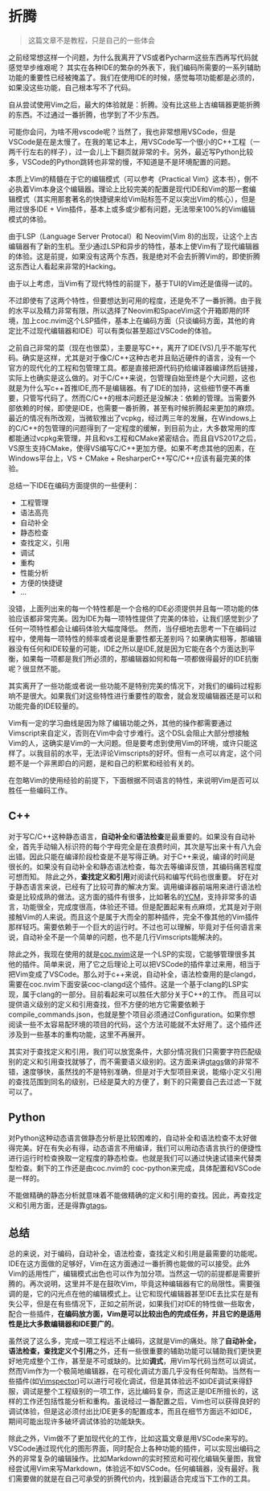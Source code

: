 # 折腾

> 这篇文章不是教程，只是自己的一些体会

之前经常想这样一个问题，为什么我离开了VS或者Pycharm这些东西再写代码就感觉举步维艰呢？ 其实在各种IDE的繁杂的外表下，我们编码所需要的一系列辅助功能的重要性已经被掩盖了。我们在使用IDE的时候，感觉每项功能都是必须的，如果没这些功能，自己根本写不了代码。

自从尝试使用Vim之后，最大的体验就是：折腾。没有比这些上古编辑器更能折腾的东西。不过通过一番折腾，也学到了不少东西。

可能你会问，为啥不用vscode呢？当然了，我也非常想用VSCode，但是VSCode是在是太慢了。在我的笔记本上，用VSCode写一个很小的C++工程（一两千行左右的样子），过一会儿上下翻页就非常的卡。另外，最近写Python比较多，VSCode的Python跳转也非常的慢，不知道是不是环境配置的问题。

本质上Vim的精髓在于它的编辑模式（可以参考《Practical Vim》这本书），倒不必执着Vim本身这个编辑器。理论上比较完美的配置是现代IDE和Vim的那一套编辑模式（其实用那套著名的快捷键来给Vim贴标签不足以突出Vim的核心），但是用过很多IDE + Vim插件，基本上或多或少都有问题，无法带来100%的Vim编辑模式的体验。

由于LSP（Language Server Protocal）和 Neovim(Vim 8)的出现，让这个上古编辑器有了新的生机。至少通过LSP和异步的特性，基本上使Vim有了现代编辑器的体验。这是前提，如果没有这两个东西，我是绝对不会去折腾Vim的，即使折腾这东西让人看起来非常的Hacking。

由于以上考虑，当Vim有了现代特性的前提下，基于TUI的Vim还是值得一试的。

不过即使有了这两个特性，但要想达到可用的程度，还是免不了一番折腾。由于我的水平以及精力非常有限，所以选择了Neovim和SpaceVim这个开箱即用的环境，加上coc.nvim这个LSP插件，基本上在编码方面（只谈编码方面，其他的肯定比不过现代编辑器和IDE）可以有类似甚至超过VSCode的体验。


之前自己非常的菜（现在也很菜），主要是写C++，离开了IDE(VS)几乎不能写代码。确实是这样，尤其是对于像C/C++这种古老并且贴近硬件的语言，没有一个官方的现代化的工程和包管理工具。都是直接把源代码扔给编译器编译然后链接，实际上也确实是这么做的。对于C/C++来说，包管理自始至终是个大问题，这也就是为什么写c++首推IDE,而不是编辑器。有了IDE的加持，这些细节便不再重要，只管写代码了。然而C/C++的根本问题还是没解决：依赖的管理。当需要外部依赖的时候，即使是IDE，也需要一番折腾，甚至有时候折腾起来更加的麻烦。最近的情况有所改观，当微软推出了vcpkg，经过两三年的发展，在Windows上的C/C++的包管理的问题得到了一定程度的缓解，到目前为止，大多数常用的库都能通过vcpkg来管理，并且和vs工程和CMake紧密结合。而且自VS2017之后，VS原生支持CMake，使得VS编写C/C++更加方便。如果不考虑其他的因素，在Windows平台上，VS + CMake + ResharperC++写C/C++应该有最完美的体验。

总结一下IDE在编码方面提供的一些便利：

- 工程管理
- 语法高亮
- 自动补全
- 静态检查
- 查找定义，引用
- 调试
- 重构
- 性能分析
- 方便的快捷键
- ... 

没错，上面列出来的每一个特性都是一个合格的IDE必须提供并且每一项功能的体验应该都非常完美。因为IDE为每一项特性提供了完美的体验，让我们感觉到少了任何一项特性都会让编码体验大幅度降低。
然而，当仔细地去思考一下在编码过程中，使用每一项特性的频率或者说是重要性都无差别吗？如果确实相等，那编辑器没有任何和IDE较量的可能，IDE之所以是IDE,就是因为它能在各个方面达到平衡，如果每一项都是我们所必须的，那编辑器如何和每一项都做得最好的IDE抗衡呢？很显然不能。

其实离开了一些功能或者说一些功能不是特别完美的情况下，对我们的编码过程影响不是很大。如果我们对这些特性进行重要性的取舍，就会发现编辑器还是可以和功能完备的IDE较量的。

Vim有一定的学习曲线是因为除了编辑功能之外，其他的操作都需要通过Vimscript来自定义，否则在Vim中会寸步难行。这个DSL会阻止大部分想接触Vim的人，这确实是Vim的一大问题。但是要考虑到使用Vim的环境，或许只能这样了。以我目前的水平，无法评论Vimscripts的好坏。但有一点可以肯定，这个问题不是一个非黑即白的问题，是和自己的积累和经验有关的。

在忽略Vim的使用经验的前提下，下面根据不同语言的特性，来说明Vim是否可以胜任一些编码工作。

## C++

对于写C/C++这种静态语言，**自动补全**和**语法检查**是最重要的。如果没有自动补全，首先手动输入标识符的每个字母完全是在浪费时间，其次是写出来十有八九会出错。因此只能在编译阶段检查是不是写得正确。对于C++来说，编译的时间是很长的。如果没有自动补全和静态语法检查，每次去等编译反馈，其编码痛苦程度可想而知。
除此之外，**查找定义和引用**对阅读代码和编写代码也很重要。
好在对于静态语言来说，已经有了比较可靠的解决方案。调用编译器前端用来进行语法检查是比较成熟的做法。这方面的插件有很多，比如著名的[YCM](https://github.com/ycm-core/YouCompleteMe)，支持非常多的语言，功能很全，完成度很高，体验还不错。但是配置起来有点麻烦，尤其是对于刚接触Vim的人来说。而且这个是属于大而全的那种插件，完全不像其他的Vim插件那样轻巧。需要依赖于一个巨大的运行时。不过也可以理解，毕竟对于任何语言来说，自动补全不是一个简单的问题，也不是几行Vimscripts能解决的。

除此之外，我现在使用的就是[coc.nvim](https://github.com/neoclide/coc.nvim)这是一个LSP的实现，它能够管理很多其他的插件。简单来说，用了它之后理论上可以把VSCode的插件拿过来用，相当于把Vim变成了VSCode。那么对于c++来说，自动补全，语法检查用的是clangd，需要在coc.nvim下面安装coc-clangd这个插件。这是一个基于clang的LSP实现，属于clang的一部分。目前看起来可以胜任大部分关于C++的工作。
而且可以提供语义级别的定义和引用查找，但不方便的地方它需要依赖于compile_commands.json，也就是整个项目必须通过Configuration。如果你想阅读一些不太容易配环境的项目的代码，这个方法可能就不太好用了。这个插件还涉及到一些基本的重构功能，这里不再展开。

其实对于查找定义和引用，我们可以放宽条件，大部分情况我们只需要字符匹配级别的定义和引用查找就够了，而不需要语义级别的。这方面来讲[gtags](https://www.gnu.org/software/global/)做的非常不错，速度够快，虽然找的不是特别准确，但是对于大型项目来说，能缩小定义引用的查找范围到同名的级别，已经是莫大的方便了，剩下的只需要自己去过滤一下就可以了。


## Python
对Python这种动态语言做静态分析是比较困难的，自动补全和语法检查不太好做得完美。好在有失必有得，动态语言不用编译，我们可以用动态语言执行的便捷性进行运行时检查换取一定程度的静态检查。也就是我们可以通过快速试错来代替类型检查。剩下的工作还是由coc.nvim的 coc-python来完成，具体配置和VSCode是一样的。

不能做精确的静态分析就意味着不能做精确的定义和引用的查找。因此，再查找定义和引用方面，还是得靠[gtags](https://www.gnu.org/software/global/)。

## 总结
总的来说，对于编码，自动补全，语法检查，查找定义和引用是最需要的功能呢。IDE在这方面做的足够好，Vim在这方面通过一番折腾也能做的可以接受。此外Vim的适用性广，编辑模式出色也可以作为加分项。当然这一切的前提都是需要折腾的。再次说明，这里并不是在鼓吹Vim，毕竟这种编辑器有它的局限性。需要强调的是，它的闪光点在他的编辑模式上。让它和现代编辑器甚至IDE去比实在是有失公平，但是在有些情况下，正如之前所说，如果我们对IDE的特性做一些取舍，配合一些插件，**在编码放方面，Vim是可以比较出色的完成任务，并且它的是适用性是比大多数编辑器和IDE要广的**。

虽然说了这么多，完成一项工程远不止编码，这就是Vim的痛处。除了**自动补全，语法检查，查找定义个引用**之外，还有一些很重要的辅助功能可以辅助我们更快更好地完成整个工作，甚至是不可或缺的。比如**调式**，用Vim写代码当然可以调试，然而Vim作为一个极简地编辑器，在可视化调试方面几乎没有任何帮助。当然有一些插件(如[Vimspector](https://github.com/puremourning/vimspector))可以进行可视化调试，但是其体验远不如IDE调试来得舒服，调试是整个工程级别的一项工作，远比编码复杂，而这正是IDE所擅长的，这样的工作还包括性能分析和重构。虽说经过一番配置之后，Vim也可以获得良好的调试体验，但是这必须付出比IDE更多的配置成本，而且在细节方面远不如IDE，期间可能出现许多破坏调试体验的功能缺失。

除此之外，Vim做不了更加现代化的工作，比如这篇文章是用VSCode来写的。VSCode通过现代化的图形界面，同时配合上各种功能的插件，可以实现出编码之外的非常复杂的编辑操作。比如Markdown的实时预览和可视化编辑矢量图，我曾经尝试用Vim来写Markdown，体验远不如VSCode。任何编辑器，没有最好。我们需要做的就是在自己可承受的折腾代价内，找到最适合完成当下工作的工具。